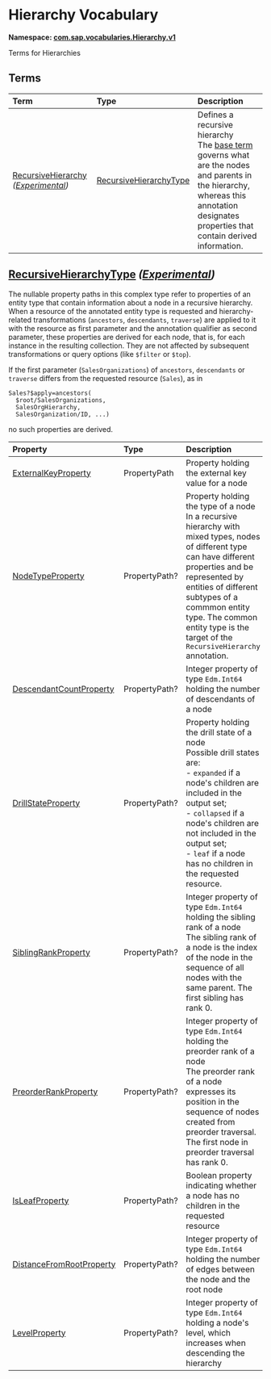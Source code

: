 # Hierarchy Vocabulary
**Namespace: [com.sap.vocabularies.Hierarchy.v1](Hierarchy.xml)**

Terms for Hierarchies


## Terms

Term|Type|Description
:---|:---|:----------
[RecursiveHierarchy](./Hierarchy.xml#L38:~:text=<Term%20Name="-,RecursiveHierarchy,-") *([Experimental](Common.md#Experimental))*|[RecursiveHierarchyType](#RecursiveHierarchyType)|<a name="RecursiveHierarchy"></a>Defines a recursive hierarchy<br>The [base term](https://oasis-tcs.github.io/odata-vocabularies/vocabularies/Org.OData.Aggregation.V1.html#RecursiveHierarchy) governs what are the nodes and parents in the hierarchy, whereas this annotation designates properties that contain derived information.

## <a name="RecursiveHierarchyType"></a>[RecursiveHierarchyType](./Hierarchy.xml#L46:~:text=<ComplexType%20Name="-,RecursiveHierarchyType,-") *([Experimental](Common.md#Experimental))*


The nullable property paths in this complex type refer to properties of an entity type that contain
information about a node in a recursive hierarchy. When a resource of the annotated entity type is requested
and hierarchy-related transformations (`ancestors`, `descendants`, `traverse`) are applied to it
with the resource as first parameter and the annotation qualifier as second parameter,
these properties are derived for each node, that is, for each instance in the resulting collection.
They are not affected by subsequent transformations or query options (like `$filter` or `$top`).

If the first parameter (`SalesOrganizations`) of `ancestors`, `descendants` or `traverse` differs from
the requested resource (`Sales`), as in
```
Sales?$apply=ancestors(
  $root/SalesOrganizations,
  SalesOrgHierarchy,
  SalesOrganization/ID, ...)
```
no such properties are derived.

Property|Type|Description
:-------|:---|:----------
[ExternalKeyProperty](./Hierarchy.xml#L66:~:text=<ComplexType%20Name="-,RecursiveHierarchyType,-")|PropertyPath|Property holding the external key value for a node
[NodeTypeProperty](./Hierarchy.xml#L69:~:text=<ComplexType%20Name="-,RecursiveHierarchyType,-")|PropertyPath?|Property holding the type of a node<br>In a recursive hierarchy with mixed types, nodes of different type can have different properties and be represented by entities of different subtypes of a commmon entity type. The common entity type is the target of the `RecursiveHierarchy` annotation.
[DescendantCountProperty](./Hierarchy.xml#L77:~:text=<ComplexType%20Name="-,RecursiveHierarchyType,-")|PropertyPath?|Integer property of type `Edm.Int64` holding the number of descendants of a node
[DrillStateProperty](./Hierarchy.xml#L80:~:text=<ComplexType%20Name="-,RecursiveHierarchyType,-")|PropertyPath?|Property holding the drill state of a node<br>Possible drill states are: <br>- `expanded` if a node's children are included in the output set; <br>- `collapsed` if a node's children are not included in the output set; <br>- `leaf` if a node has no children in the requested resource.
[SiblingRankProperty](./Hierarchy.xml#L89:~:text=<ComplexType%20Name="-,RecursiveHierarchyType,-")|PropertyPath?|Integer property of type `Edm.Int64` holding the sibling rank of a node<br>The sibling rank of a node is the index of the node in the sequence of all nodes with the same parent. The first sibling has rank 0.
[PreorderRankProperty](./Hierarchy.xml#L93:~:text=<ComplexType%20Name="-,RecursiveHierarchyType,-")|PropertyPath?|Integer property of type `Edm.Int64` holding the preorder rank of a node<br>The preorder rank of a node expresses its position in the sequence of nodes created from preorder traversal. The first node in preorder traversal has rank 0.
[IsLeafProperty](./Hierarchy.xml#L97:~:text=<ComplexType%20Name="-,RecursiveHierarchyType,-")|PropertyPath?|Boolean property indicating whether a node has no children in the requested resource
[DistanceFromRootProperty](./Hierarchy.xml#L100:~:text=<ComplexType%20Name="-,RecursiveHierarchyType,-")|PropertyPath?|Integer property of type `Edm.Int64` holding the number of edges between the node and the root node
[LevelProperty](./Hierarchy.xml#L103:~:text=<ComplexType%20Name="-,RecursiveHierarchyType,-")|PropertyPath?|Integer property of type `Edm.Int64` holding a node's level, which increases when descending the hierarchy

